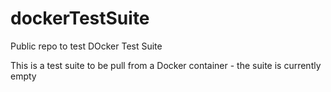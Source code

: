 # dockerTestSuite
Public repo to test DOcker Test Suite

This is a test suite to be pull from a Docker container - the suite is currently empty
